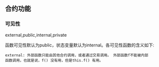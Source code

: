 ## 合约功能
###  可见性
external,public,internal,private

函数可见性默认为public，状态变量默认为internal。各可见性函数的含义如下:

    external: 外部函数只能由其他合约调用，或者通过交易调用。 外部函数f不能被内部
    函数调用，也就是说，f() 没有用，但是this.f() 有用。
    
